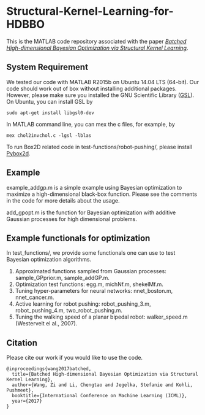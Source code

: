 # Structural-Kernel-Learning-for-HDBBO
This is the MATLAB code repository associated with the paper [_Batched High-dimensional Bayesian Optimization via Structural Kernel Learning_](https://arxiv.org/pdf/1703.01973.pdf).

## System Requirement
We tested our code with MATLAB R2015b on Ubuntu 14.04 LTS (64-bit). Our code should work out of box without installing additional packages. However, please make sure you installed the GNU Scientific Library ([GSL](http://www.gnu.org/software/gsl/)). On Ubuntu, you can install GSL by 

```
sudo apt-get install libgsl0-dev
```

In MATLAB command line, you can mex the c files, for example, by

```
mex chol2invchol.c -lgsl -lblas
```

To run Box2D related code in test-functions/robot-pushing/, please install [Pybox2d](https://github.com/pybox2d/pybox2d).

## Example
example_addgp.m is a simple example using Bayesian optimization to maximize a high-dimensional black-box function. Please see the comments in the code for more details about the usage.

add_gpopt.m is the function for Bayesian optimization with additive Gaussian processes for high dimensional problems.

## Example functionals for optimization
In test_functions/, we provide some functionals one can use to test Bayesian optimization algorithms. 

1. Approximated functions sampled from Gaussian processes: sample_GPprior.m, sample_addGP.m.
2. Optimization test functions: egg.m, michNf.m, shekelMf.m.
3. Tuning hyper-parameters for neural networks: nnet_boston.m, nnet_cancer.m.
4. Active learning for robot pushing: robot_pushing_3.m, robot_pushing_4.m, two_robot_pushing.m.
5. Tuning the walking speed of a planar bipedal robot: walker_speed.m (Westervelt el al., 2007).

## Citation
Please cite our work if you would like to use the code.
```
@inproceedings{wang2017batched,
  title={Batched High-dimensional Bayesian Optimization via Structural Kernel Learning},
  author={Wang, Zi and Li, Chengtao and Jegelka, Stefanie and Kohli, Pushmeet},
  booktitle={International Conference on Machine Learning (ICML)},
  year={2017}
}
```
